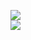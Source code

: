 [![](https://img.shields.io/badge/Made%20With-Github%20Spray-lightgrey.svg?style=for-the-badge&logo=github)](https://github.com/Annihil/github-spray#27793)  
[![](https://i.imgur.com/2DrTn0Z.gif)](https://github.com/Annihil/github-spray)